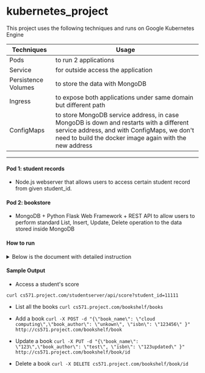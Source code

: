 # kubernetes_project
This project uses the following techniques and runs on Google Kubernetes Engine

Techniques           | Usage
-------------------- | ---------------------
Pods                 | to run 2 applications
Service              | for outside access the application
Persistence Volumes  | to store the data with MongoDB
Ingress              | to expose both applications under same domain but different path
ConfigMaps           | to store MongoDB service address, in case MongoDB is down and restarts with a different service address, and with ConfigMaps, we don't need to build the docker image again with the new address
 ---
#### Pod 1: student records ####
- Node.js webserver that allows users to access certain student record from given student_id.
#### Pod 2: bookstore ####
- MongoDB + Python Flask Web Framework + REST API to allow users to perform standard List, Insert, Update, Delete operation to the data stored inside MongoDB

#### How to run ####
<details>
<summary>Below is the document with detailed instruction</summary>
<a href="https://github.com/Quan25/kubernetes_project/blob/master/CS571_Signature_Project_Quan_Zhou.pdf"> document</a>
</details>

#### Sample Output ####

- Access a student's score
```
curl cs571.project.com/studentserver/api/score?student_id=11111
```

- List all the books
```curl cs571.project.com/bookshelf/books```


- Add a book
```curl -X POST -d "{\"book_name\": \"cloud computing\",\"book_author\": \"unkown\", \"isbn\": \"123456\" }" http://cs571.project.com/bookshelf/book```




- Update a book
```curl -X PUT -d "{\"book_name\": \"123\",\"book_author\": \"test\", \"isbn\": \"123updated\" }" http://cs571.project.com/bookshelf/book/id```




- Delete a book
```curl -X DELETE cs571.project.com/bookshelf/book/id```
